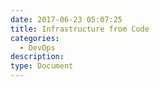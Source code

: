 ```yaml
---
date: 2017-06-23 05:07:25
title: Infrastructure from Code
categories:
  - DevOps
description:
type: Document
---
```



